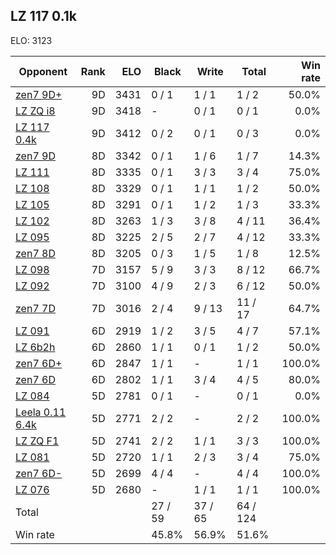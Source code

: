 ## LZ 117 0.1k ##

ELO: 3123

Opponent | Rank | ELO | Black | Write | Total | Win rate
---------|-----:|----:|-------|-------|-------|-------:
[zen7 9D+](zen7%209D+.md) | 9D | 3431 | 0 / 1 | 1 / 1 | 1 / 2 | 50.0%
[LZ ZQ i8](LZ%20ZQ%20i8.md) | 9D | 3418 | - | 0 / 1 | 0 / 1 | 0.0%
[LZ 117 0.4k](LZ%20117%200.4k.md) | 9D | 3412 | 0 / 2 | 0 / 1 | 0 / 3 | 0.0%
[zen7 9D](zen7%209D.md) | 8D | 3342 | 0 / 1 | 1 / 6 | 1 / 7 | 14.3%
[LZ 111](LZ%20111.md) | 8D | 3335 | 0 / 1 | 3 / 3 | 3 / 4 | 75.0%
[LZ 108](LZ%20108.md) | 8D | 3329 | 0 / 1 | 1 / 1 | 1 / 2 | 50.0%
[LZ 105](LZ%20105.md) | 8D | 3291 | 0 / 1 | 1 / 2 | 1 / 3 | 33.3%
[LZ 102](LZ%20102.md) | 8D | 3263 | 1 / 3 | 3 / 8 | 4 / 11 | 36.4%
[LZ 095](LZ%20095.md) | 8D | 3225 | 2 / 5 | 2 / 7 | 4 / 12 | 33.3%
[zen7 8D](zen7%208D.md) | 8D | 3205 | 0 / 3 | 1 / 5 | 1 / 8 | 12.5%
[LZ 098](LZ%20098.md) | 7D | 3157 | 5 / 9 | 3 / 3 | 8 / 12 | 66.7%
[LZ 092](LZ%20092.md) | 7D | 3100 | 4 / 9 | 2 / 3 | 6 / 12 | 50.0%
[zen7 7D](zen7%207D.md) | 7D | 3016 | 2 / 4 | 9 / 13 | 11 / 17 | 64.7%
[LZ 091](LZ%20091.md) | 6D | 2919 | 1 / 2 | 3 / 5 | 4 / 7 | 57.1%
[LZ 6b2h](LZ%206b2h.md) | 6D | 2860 | 1 / 1 | 0 / 1 | 1 / 2 | 50.0%
[zen7 6D+](zen7%206D+.md) | 6D | 2847 | 1 / 1 | - | 1 / 1 | 100.0%
[zen7 6D](zen7%206D.md) | 6D | 2802 | 1 / 1 | 3 / 4 | 4 / 5 | 80.0%
[LZ 084](LZ%20084.md) | 5D | 2781 | 0 / 1 | - | 0 / 1 | 0.0%
[Leela 0.11 6.4k](Leela%200.11%206.4k.md) | 5D | 2771 | 2 / 2 | - | 2 / 2 | 100.0%
[LZ ZQ F1](LZ%20ZQ%20F1.md) | 5D | 2741 | 2 / 2 | 1 / 1 | 3 / 3 | 100.0%
[LZ 081](LZ%20081.md) | 5D | 2720 | 1 / 1 | 2 / 3 | 3 / 4 | 75.0%
[zen7 6D-](zen7%206D-.md) | 5D | 2699 | 4 / 4 | - | 4 / 4 | 100.0%
[LZ 076](LZ%20076.md) | 5D | 2680 | - | 1 / 1 | 1 / 1 | 100.0%
Total | | | 27 / 59 | 37 / 65 | 64 / 124 | 
Win rate| | | 45.8% | 56.9% | 51.6% | 
